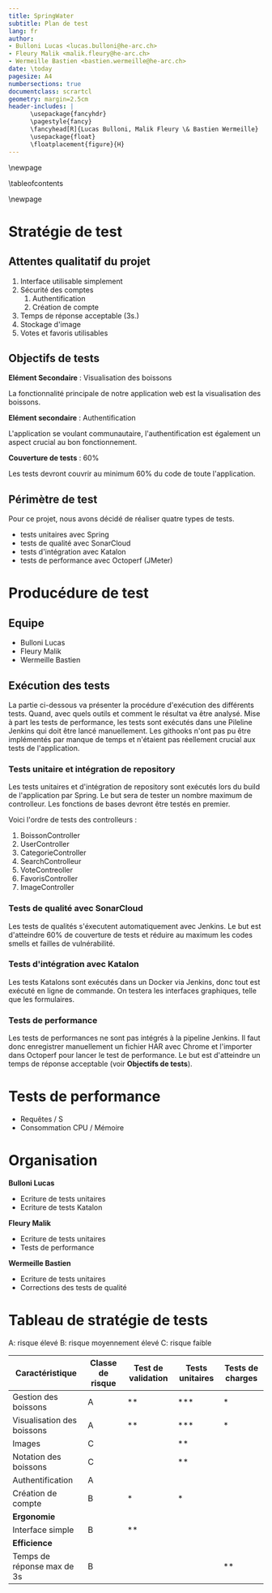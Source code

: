 ```yaml
---
title: SpringWater
subtitle: Plan de test
lang: fr
author:
- Bulloni Lucas <lucas.bulloni@he-arc.ch>
- Fleury Malik <malik.fleury@he-arc.ch>
- Wermeille Bastien <bastien.wermeille@he-arc.ch>
date: \today
pagesize: A4
numbersections: true
documentclass: scrartcl
geometry: margin=2.5cm
header-includes: |
      \usepackage{fancyhdr}
      \pagestyle{fancy}
      \fancyhead[R]{Lucas Bulloni, Malik Fleury \& Bastien Wermeille}
      \usepackage{float}
      \floatplacement{figure}{H}
---
```


\newpage

\tableofcontents

\newpage

# Stratégie de test

## Attentes qualitatif du projet

1. Interface utilisable simplement
2. Sécurité des comptes
      1. Authentification
      2. Création de compte
3. Temps de réponse acceptable (3s.)
4. Stockage d'image
5. Votes et favoris utilisables


## Objectifs de tests

**Elément Secondaire** : Visualisation des boissons

La fonctionnalité principale de notre application web est la visualisation des boissons.

**Elément secondaire** : Authentification

L'application se voulant communautaire, l'authentification est également un aspect crucial au bon fonctionnement.

**Couverture de tests** : 60%

Les tests devront couvrir au minimum 60% du code de toute l'application.

## Périmètre de test

Pour ce projet, nous avons décidé de réaliser quatre types de tests.

- tests unitaires avec Spring
- tests de qualité avec SonarCloud
- tests d'intégration avec Katalon
- tests de performance avec Octoperf (JMeter)

# Producédure de test

## Equipe

- Bulloni Lucas
- Fleury Malik
- Wermeille Bastien

## Exécution des tests

La partie ci-dessous va présenter la procédure d'exécution des différents tests. Quand, avec quels outils et comment le résultat va être analysé. Mise à part les tests de performance, les tests sont exécutés dans une Pileline Jenkins qui doit être lancé manuellement. Les githooks n'ont pas pu être implémentés par manque de temps et n'étaient pas réellement crucial aux tests de l'application.

### Tests unitaire et intégration de repository

Les tests unitaires et d'intégration de repository sont exécutés lors du build de l'application par Spring. Le but sera de tester un nombre maximum de controlleur. Les fonctions de bases devront être testés en premier.

Voici l'ordre de tests des controlleurs :

1. BoissonController
2. UserController
3. CategorieController
4. SearchControlleur
5. VoteContreoller
6. FavorisController
7. ImageController

### Tests de qualité avec SonarCloud

Les tests de qualités s'éxecutent automatiquement avec Jenkins. Le but est d'atteindre 60% de couverture de tests et réduire au maximum les codes smells et failles de vulnérabilité.

### Tests d'intégration avec Katalon

Les tests Katalons sont exécutés dans un Docker via Jenkins, donc tout est exécuté en ligne de commande. On testera les interfaces graphiques, telle que les formulaires.

### Tests de performance

Les tests de performances ne sont pas intégrés à la pipeline Jenkins. Il faut donc enregistrer manuellement un fichier HAR avec Chrome et l'importer dans Octoperf pour lancer le test de performance. Le but est d'atteindre un temps de réponse acceptable (voir **Objectifs de tests**).

# Tests de performance

- Requêtes / S
- Consommation CPU / Mémoire

# Organisation

**Bulloni Lucas**

- Ecriture de tests unitaires
- Ecriture de tests Katalon

**Fleury Malik**

- Ecriture de tests unitaires
- Tests de performance

**Wermeille Bastien**

- Ecriture de tests unitaires
- Corrections des tests de qualité

# Tableau de stratégie de tests

A: risque élevé
B: risque moyennement élevé
C: risque faible

| Caractéristique | Classe de risque | Test de validation | Tests unitaires | Tests de charges |
|-----------------|------------------|--------------------|-----------------|------------------|
| Gestion des boissons       | A | ** | *** | *  |                                           
| Visualisation des boissons | A | ** | *** | *  |
| Images                     | C |    | **  |    |                                                                
| Notation des boissons      | C |    | **  |    |
| Authentification           | A |    |     |    |
| Création de compte         | B | *  | *   |    |
| **Ergonomie**              |   |    |     |    |
| Interface simple           | B | ** |     |    |
| **Efficience**             |   |    |     |    |
| Temps de réponse max de 3s | B |    |     | ** |
